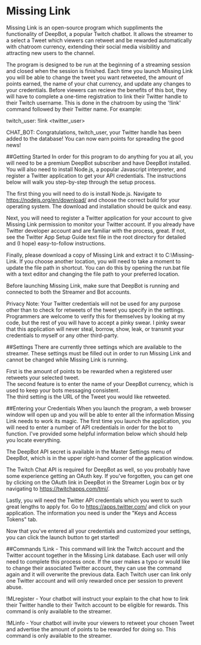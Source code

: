 # Missing Link
Missing Link is an open-source program which suppliments the functionality of DeepBot, a popular Twitch chatbot.  It allows the streamer to a select a Tweet which viewers can retweet and be rewarded automatically with chatroom currency, extending their social media visibilitiy and attracting new users to the channel.  

The program is designed to be run at the beginning of a streaming session and closed when the session is finished.  Each time you launch Missing Link you will be able to change the tweet you want retweeted, the amount of points earned, the name of your chat currency, and update any changes to your credentials.  Before viewers can recieve the benefits of this bot, they will have to complete a one-time registration to link their Twitter handle to their Twitch username.  This is done in the chatroom by using the '!link' command followed by their Twitter name.  For example:

twitch_user: !link <twitter_user>

CHAT_BOT: Congratulations, twitch_user, your Twitter handle has been added to the database! You can now earn points for spreading the good news!

##Getting Started
In order for this program to do anything for you at all, you will need to be a premium DeepBot subscriber and have DeepBot installed.  You will also need to install Node.js, a popular Javascript interpreter, and register a Twitter application to get your API credentials.  The instructions below will walk you step-by-step through the setup process.

The first thing you will need to do is install Node.js.  Navigate to https://nodejs.org/en/download/ and choose the correct build for your operating system.  The download and installation should be quick and easy.

Next, you will need to register a Twitter application for your account to give Missing Link permission to monitor your Twitter account.  If you already have Twitter developer account and are familiar with the process, great.  If not, see the Twitter App Setup Guide text file in the root directory for detailed and (I hope) easy-to-follow instructions.

Finally, please download a copy of Missing Link and extract it to C:\Missing-Link.  If you choose another location, you will need to take a moment to update the file path in shortcut.  You can do this by opening the run.bat file with a text editor and changing the file path to your preferred location.

Before launching Missing Link, make sure that DeepBot is running and connected to both the Streamer and Bot accounts.

Privacy Note:  Your Twitter credentials will not be used for any purpose other than to check for retweets of the tweet you specify in the settings.  Programmers are welcome to verify this for themselves by looking at my code, but the rest of you will have to accept a pinky swear.  I pinky swear that this application will never steal, borrow, show, leak, or transmit your credentials to myself or any other third-party.

##Settings
There are currently three settings which are available to the streamer.  These settings must be filled out in order to run Missing Link and cannot be changed while Missing Link is running.  

First is the amount of points to be rewarded when a registered user retweets your selected tweet.  
The second feature is to enter the name of your DeepBot currency, which is used to keep your bots messaging consistent.  
The third setting is the URL of the Tweet you would like retweeted.

##Entering your Credentials
When you launch the program, a web browser window will open up and you will be able to enter all the information Missing Link needs to work its magic.  The first time you launch the application, you will need to enter a number of API credentials in order for the bot to function.  I've provided some helpful information below which should help you locate everything.

The DeepBot API secret is available in the Master Settings menu of DeepBot, which is in the upper right-hand corner of the application window.

The Twitch Chat API is required for DeepBot as well, so you probably have some experience getting an OAuth key.  If you've forgotten, you can get one by clicking on the OAuth link in DeepBot in the Streamer Login box or by navigating to https://twitchapps.com/tmi/.

Lastly, you will need the Twitter API credentials which you went to such great lengths to apply for.  Go to https://apps.twitter.com/ and click on your application.  The information you need is under the "Keys and Access Tokens" tab.

Now that you've entered all your credentials and customized your settings, you can click the launch button to get started!

##Commands
!Link <twittername> - This command will link the Twitch account and the Twitter account together in the Missing Link database.  Each user will only need to complete this process once.  If the user makes a typo or would like to change their associated Twitter account, they can use the command again and it will overwrite the previous data.  Each Twitch user can link only one Twitter account and will only rewarded once per session to prevent abuse.

!MLregister - Your chatbot will instruct your explain to the chat how to link their Twitter handle to their Twitch account to be eligible for rewards.  This command is only available to the streamer.

!MLinfo - Your chatbot will invite your viewers to retweet your chosen Tweet and advertise the amount of points to be rewarded for doing so.  This command is only available to the streamer.